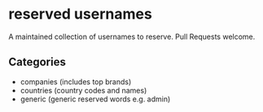 reserved usernames
==================

A maintained collection of usernames to reserve. Pull Requests welcome.

## Categories

 - companies (includes top brands)
 - countries (country codes and names)
 - generic (generic reserved words e.g. admin)
